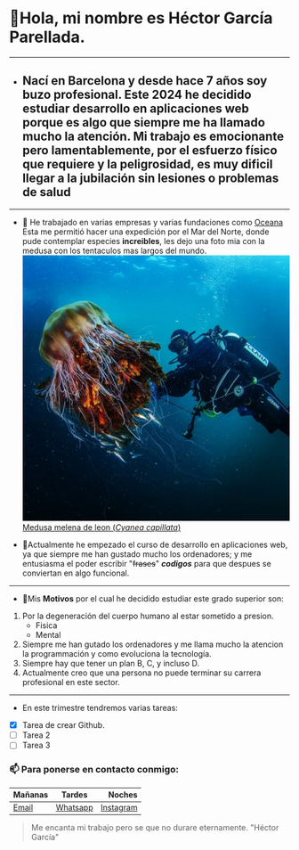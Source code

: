  # 👋Hola, mi nombre es  Héctor García Parellada.
- ---
-  ## Nací en Barcelona y desde hace 7 años soy buzo profesional. Este 2024  he decidido estudiar desarrollo en aplicaciones web porque es algo que siempre me ha llamado mucho la atención. Mi trabajo es emocionante pero lamentablemente, por el esfuerzo físico que requiere y la peligrosidad, es muy dificil llegar a la jubilación sin lesiones o problemas de salud
- ---
- 🌊 He trabajado en varias empresas y varias fundaciones como [Oceana](https://oceana.org/) Esta me permitió hacer una expedición por el Mar del Norte, donde pude contemplar especies **increibles**, les dejo una foto mia con la medusa con los tentaculos mas largos del mundo.
  ![foto buceando con medusa](https://github.com/Educahector/Educahector/blob/main/foto%20buceo.jpg)
[Medusa melena de leon (*Cyanea capillata*)](https://es.wikipedia.org/wiki/Cyanea_capillata. "La mas grande del mundo")

- 🌱Actualmente he empezado el curso de desarrollo en aplicaciones web, ya que siempre me han gustado mucho los ordenadores; y me entusiasma el poder escribir "~~frases~~" ***codigos*** para que despues se conviertan en algo funcional.
----

- 🎯Mis **Motivos** por el cual he decidido estudiar este grado superior son:  
1. Por la degeneración del cuerpo humano al estar sometido a presion.
   * Fisica
   * Mental
3. Siempre me han gutado los ordenadores y me llama mucho la atencion la programmación y como evoluciona la tecnología.
4. Siempre hay que tener un plan B, C, y incluso D.
5. Actualmente creo que una persona no puede terminar su carrera profesional en este sector.
---

-  En este trimestre tendremos varias tareas:
- [x] Tarea de crear Github.
- [ ] Tarea 2
- [ ] Tarea 3
### 📫 Para ponerse en contacto conmigo:
  
 |Mañanas|Tardes|Noches|
 |:---|:---:|---:|
 |[Email](Mailto:HectorDive@yahoo.com)|[Whatsapp](https://wa.me/65434320)|[Instagram](https://www.instagram.com/Hectordiver)|
  > Me encanta mi trabajo pero se que no durare eternamente. "Héctor García"

<!---
Educahector/Educahector is a ✨ special ✨ repository because its `README.md` (this file) appears on your GitHub profile.
You can click the Preview link to take a look at your changes.
--->
